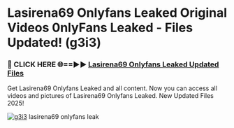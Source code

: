 # Lasirena69 Onlyfans Leaked Original Videos 0nlyFans Leaked - Files Updated! (g3i3)

<h3>🔴 CLICK HERE 🌐==►► <a href="https://tinyurl.com/2jnfzry5" rel="nofollow">Lasirena69 Onlyfans Leaked Updated Files</a></h3>

Get Lasirena69 Onlyfans Leaked and all content. Now you can access all videos and pictures of Lasirena69 Onlyfans Leaked. New Updated Files 2025!

[![g3i3](https://i.imgur.com/GyGTBgg.gif)](https://tinyurl.com/2jnfzry5)
lasirena69 onlyfans leak